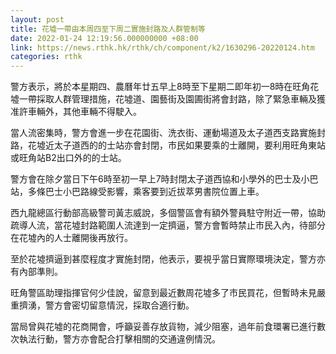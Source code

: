 ```yaml
---
layout: post
title: 花墟一帶由本周四至下周二實施封路及人群管制等
date: 2022-01-24 12:19:56.000000000 +08:00
link: https://news.rthk.hk/rthk/ch/component/k2/1630296-20220124.htm
categories: rthk
---
```


警方表示，將於本星期四、農曆年廿五早上8時至下星期二即年初一8時在旺角花墟一帶採取人群管理措施，花墟道、園藝街及園圃街將會封路，除了緊急車輛及獲准許車輛外，其他車輛不得駛入。

當人流密集時，警方會進一步在花園街、洗衣街、運動場道及太子道西支路實施封路，花墟近太子道西的的士站亦會封閉，市民如果要乘的士離開，要利用旺角東站或旺角站B2出口外的的士站。

警方會在除夕當日下午6時至初一早上7時封閉太子道西協和小學外的巴士及小巴站，多條巴士小巴路線受影響，乘客要到近拔萃男書院位置上車。

西九龍總區行動部高級警司黃志威說，多個警區會有額外警員駐守附近一帶，協助疏導人流，當花墟封路範圍人流達到一定擠逼，警方會暫時禁止市民入內，待部分在花墟內的人士離開後再放行。

至於花墟擠逼到甚麼程度才實施封閉，他表示，要視乎當日實際環境決定，警方亦有內部準則。

旺角警區助理指揮官何少佳說，留意到最近數周花墟多了市民買花，但暫時未見嚴重擠湧，警方會密切留意情況，採取合適行動。

當局曾與花墟的花商開會，呼籲妥善存放貨物，減少阻塞，過年前食環署已進行數次執法行動，警方亦會配合打擊相關的交通違例情況。

